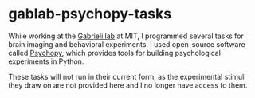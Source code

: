 # gablab-psychopy-tasks
While working at the [Gabrieli lab](http://gablab.mit.edu/) at MIT, I programmed several tasks for brain imaging and behavioral experiments. I used open-source software called [Psychopy](http://www.psychopy.org/), which provides tools for building psychological experiments in Python.

These tasks will not run in their current form, as the experimental stimuli they draw on are not provided here and I no longer have access to them.
